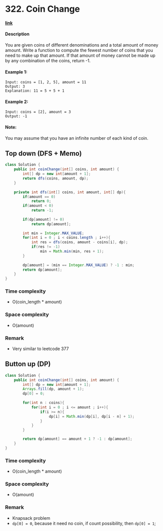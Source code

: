 # 322. Coin Change 

#### [link](https://leetcode.com/problems/coin-change/description/) 

#### Description

You are given coins of different denominations and a total amount of money amount. Write a function to compute the fewest number of coins that you need to make up that amount. If that amount of money cannot be made up by any combination of the coins, return -1.

#### Example 1:
```
Input: coins = [1, 2, 5], amount = 11
Output: 3 
Explanation: 11 = 5 + 5 + 1
```
#### Example 2:
```
Input: coins = [2], amount = 3
Output: -1
```
#### Note:
You may assume that you have an infinite number of each kind of coin.

## Top down (DFS + Memo)
```java
class Solution {
    public int coinChange(int[] coins, int amount) {
        int[] dp = new int[amount + 1];
        return dfs(coins, amount, dp);
    }
    
    private int dfs(int[] coins, int amount, int[] dp){
        if(amount == 0)
            return 0;
        if(amount < 0)
            return -1;
        
        if(dp[amount] != 0)
            return dp[amount];
        
        int min = Integer.MAX_VALUE;
        for(int i = 0 ; i < coins.length ; i++){
            int res = dfs(coins, amount - coins[i], dp);
            if(res != -1)
                min = Math.min(min, res + 1);
        }
        
        dp[amount] = (min == Integer.MAX_VALUE) ? -1 : min;
        return dp[amount];
    }
}
```
### Time complexity
* O(coin_length * amount)
### Space complexity
* O(amount)
### Remark
* Very similar to leetcode 377

## Button up (DP)
```java
class Solution {
    public int coinChange(int[] coins, int amount) {
        int[] dp = new int[amount + 1];
        Arrays.fill(dp, amount + 1);
        dp[0] = 0;
        
        for(int n : coins){
            for(int i = 0 ; i <= amount ; i++){
                if(i >= n){
                    dp[i] = Math.min(dp[i], dp[i - n] + 1);
                }
            }
        }

        return dp[amount] == amount + 1 ? -1 : dp[amount];
    }
}
```
### Time complexity
* O(coin_length * amount)
### Space complexity
* O(amount)
### Remark
* Knapsack problem
* `dp[0] = 0`, because it need no coin, if count possibility, then `dp[0] = 1`;